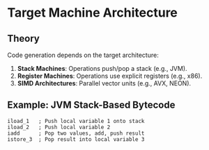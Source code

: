 # Target Machine Architecture

## Theory
Code generation depends on the target architecture:
1. **Stack Machines**: Operations push/pop a stack (e.g., JVM).
2. **Register Machines**: Operations use explicit registers (e.g., x86).
3. **SIMD Architectures**: Parallel vector units (e.g., AVX, NEON).

## Example: JVM Stack-Based Bytecode
```jvm
iload_1   ; Push local variable 1 onto stack
iload_2   ; Push local variable 2
iadd      ; Pop two values, add, push result
istore_3  ; Pop result into local variable 3
```